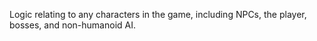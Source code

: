   Logic relating to any characters in the game, including NPCs, the player, bosses, and non-humanoid AI.